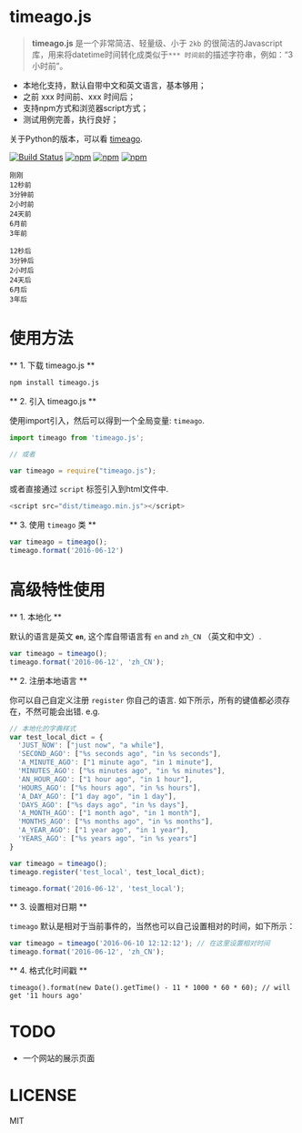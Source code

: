 # timeago.js

> **timeago.js** 是一个非常简洁、轻量级、小于 `2kb` 的很简洁的Javascript库，用来将datetime时间转化成类似于`*** 时间前`的描述字符串，例如：“3小时前”。 

 - 本地化支持，默认自带中文和英文语言，基本够用；
 - 之前 xxx 时间前、xxx 时间后；
 - 支持npm方式和浏览器script方式；
 - 测试用例完善，执行良好；

关于Python的版本，可以看 [timeago](https://github.com/hustcc/timeago).

[![Build Status](https://travis-ci.org/hustcc/timeago.js.svg?branch=master)](https://travis-ci.org/hustcc/timeago.js) [![npm](https://img.shields.io/npm/v/timeago.js.svg?style=flat-square)](https://www.npmjs.com/package/timeago.js) [![npm](https://img.shields.io/npm/dt/timeago.js.svg?style=flat-square)](https://www.npmjs.com/package/timeago.js) [![npm](https://img.shields.io/npm/l/timeago.js.svg?style=flat-square)](https://www.npmjs.com/package/timeago.js)

```
刚刚
12秒前
3分钟前
2小时前
24天前
6月前
3年前

12秒后
3分钟后
2小时后
24天后
6月后
3年后
```


# 使用方法

** 1. 下载 timeago.js **

```sh
npm install timeago.js
```

** 2. 引入 timeago.js **


使用import引入，然后可以得到一个全局变量: `timeago`.

```js
import timeago from 'timeago.js';

// 或者

var timeago = require("timeago.js");
```

或者直接通过 `script` 标签引入到html文件中.

```js
<script src="dist/timeago.min.js"></script>
```

** 3. 使用 `timeago` 类 **

```js
var timeago = timeago();
timeago.format('2016-06-12')
```


# 高级特性使用

** 1. 本地化 **

默认的语言是英文 **`en`**, 这个库自带语言有 `en` and `zh_CN` （英文和中文）. 

```js
var timeago = timeago();
timeago.format('2016-06-12', 'zh_CN');
```

** 2. 注册本地语言 **

你可以自己自定义注册 `register` 你自己的语言. 如下所示，所有的键值都必须存在，不然可能会出错. e.g.

```js
// 本地化的字典样式
var test_local_dict = {
  'JUST_NOW': ["just now", "a while"],
  'SECOND_AGO': ["%s seconds ago", "in %s seconds"],
  'A_MINUTE_AGO': ["1 minute ago", "in 1 minute"],
  'MINUTES_AGO': ["%s minutes ago", "in %s minutes"],
  'AN_HOUR_AGO': ["1 hour ago", "in 1 hour"],
  'HOURS_AGO': ["%s hours ago", "in %s hours"],
  'A_DAY_AGO': ["1 day ago", "in 1 day"],
  'DAYS_AGO': ["%s days ago", "in %s days"],
  'A_MONTH_AGO': ["1 month ago", "in 1 month"],
  'MONTHS_AGO': ["%s months ago", "in %s months"],
  'A_YEAR_AGO': ["1 year ago", "in 1 year"],
  'YEARS_AGO': ["%s years ago", "in %s years"]
}

var timeago = timeago();
timeago.register('test_local', test_local_dict);

timeago.format('2016-06-12', 'test_local');
```

** 3. 设置相对日期 **

`timeago` 默认是相对于当前事件的，当然也可以自己设置相对的时间，如下所示：

```js
var timeago = timeago('2016-06-10 12:12:12'); // 在这里设置相对时间
timeago.format('2016-06-12', 'zh_CN');
```

** 4. 格式化时间戳 **

```
timeago().format(new Date().getTime() - 11 * 1000 * 60 * 60); // will get '11 hours ago'
```


# TODO

 - 一个网站的展示页面


# LICENSE

MIT